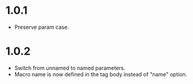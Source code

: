 # 1.0.1

-   Preserve param case.


# 1.0.2

-   Switch from unnamed to named parameters.
-   Macro name is now defined in the tag body instead of "name" option.
